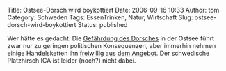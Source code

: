 Title: Ostsee-Dorsch wird boykottiert
Date: 2006-09-16 10:33
Author: tom
Category: Schweden
Tags: EssenTrinken, Natur, Wirtschaft
Slug: ostsee-dorsch-wird-boykottiert
Status: published

Wer hätte es gedacht. Die [Gefährdung des
Dorsches](http://www.fiket.de/2006/07/03/dorsch-in-gefahr/) in der
Ostsee führt zwar nur zu geringen politischen Konsequenzen, aber
immerhin nehmen einige Handelsketten ihn [freiwillig aus dem
Angebot](http://www.sr.se/cgi-bin/International/nyhetssidor/artikel.asp?ProgramID=2108&Nyheter=&format=1&artikel=937316).
Der schwedische Platzhirsch ICA ist leider (noch?) nicht dabei.

